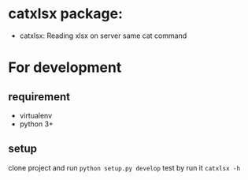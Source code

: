 # catxlsx package: 
* catxlsx: Reading xlsx on server same cat command
# For development
## requirement
- virtualenv
- python 3+
## setup
  clone project and run `python setup.py develop`
  test by run it `catxlsx -h`


